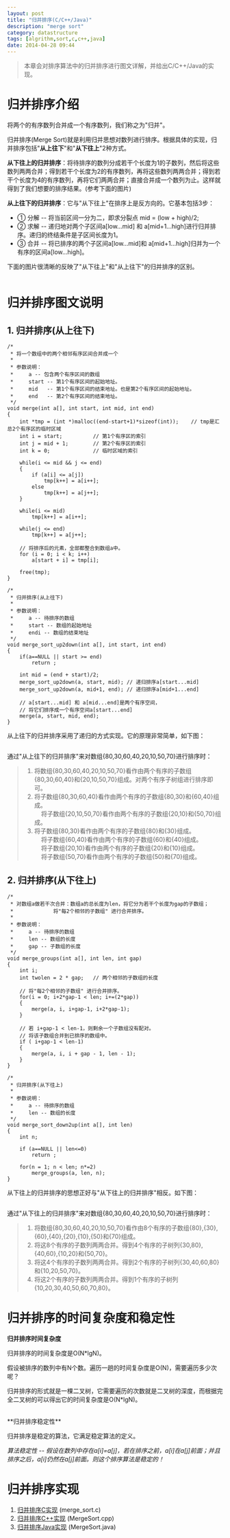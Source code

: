 ```yaml
---
layout: post
title: "归并排序(C/C++/Java)"
description: "merge sort"
category: datastructure
tags: [algrithm,sort,c,c++,java]
date: 2014-04-28 09:44
---
```




> 本章会对排序算法中的归并排序进行图文详解，并给出C/C++/Java的实现。



# 归并排序介绍

将两个的有序数列合并成一个有序数列，我们称之为"归并"。

归并排序(Merge Sort)就是利用归并思想对数列进行排序。根据具体的实现，归并排序包括"**从上往下**"和"**从下往上**"2种方式。

**从下往上的归并排序**：将待排序的数列分成若干个长度为1的子数列，然后将这些数列两两合并；得到若干个长度为2的有序数列，再将这些数列两两合并；得到若干个长度为4的有序数列，再将它们两两合并；直接合并成一个数列为止。这样就得到了我们想要的排序结果。(参考下面的图片)

**从上往下的归并排序**：它与"从下往上"在排序上是反方向的。它基本包括3步：

+ ①  分解 -- 将当前区间一分为二，即求分裂点 mid = (low + high)/2; 
+ ②  求解 -- 递归地对两个子区间a[low...mid] 和 a[mid+1...high]进行归并排序。递归的终结条件是子区间长度为1。
+ ③  合并 -- 将已排序的两个子区间a[low...mid]和 a[mid+1...high]归并为一个有序的区间a[low...high]。

下面的图片很清晰的反映了"从下往上"和"从上往下"的归并排序的区别。

<a href="https://github.com/wangkuiwu/datastructs_and_algorithm/blob/master/pictures/algrithm/merge_01.jpg?raw=true"><img src="https://github.com/wangkuiwu/datastructs_and_algorithm/blob/master/pictures/algrithm/merge_01.jpg?raw=true" alt="" /></a>



# 归并排序图文说明

## 1. 归并排序(从上往下)

    /*
     * 将一个数组中的两个相邻有序区间合并成一个
     *
     * 参数说明：
     *     a -- 包含两个有序区间的数组
     *     start -- 第1个有序区间的起始地址。
     *     mid   -- 第1个有序区间的结束地址。也是第2个有序区间的起始地址。
     *     end   -- 第2个有序区间的结束地址。
     */
    void merge(int a[], int start, int mid, int end)
    {
        int *tmp = (int *)malloc((end-start+1)*sizeof(int));	// tmp是汇总2个有序区的临时区域
        int i = start;			// 第1个有序区的索引
        int j = mid + 1;		// 第2个有序区的索引
        int k = 0;				// 临时区域的索引

        while(i <= mid && j <= end)
        {
            if (a[i] <= a[j])
                tmp[k++] = a[i++];
            else
                tmp[k++] = a[j++];
        }

        while(i <= mid)
            tmp[k++] = a[i++];

        while(j <= end)
            tmp[k++] = a[j++];

        // 将排序后的元素，全部都整合到数组a中。
        for (i = 0; i < k; i++)
            a[start + i] = tmp[i];

        free(tmp);
    }

    /*
     * 归并排序(从上往下)
     *
     * 参数说明：
     *     a -- 待排序的数组
     *     start -- 数组的起始地址
     *     endi -- 数组的结束地址
     */
    void merge_sort_up2down(int a[], int start, int end)
    {
        if(a==NULL || start >= end)
            return ;

        int mid = (end + start)/2;
        merge_sort_up2down(a, start, mid); // 递归排序a[start...mid]
        merge_sort_up2down(a, mid+1, end); // 递归排序a[mid+1...end]

        // a[start...mid] 和 a[mid...end]是两个有序空间，
        // 将它们排序成一个有序空间a[start...end]
        merge(a, start, mid, end);
    }

从上往下的归并排序采用了递归的方式实现。它的原理非常简单，如下图：

<a href="https://github.com/wangkuiwu/datastructs_and_algorithm/blob/master/pictures/algrithm/merge_02.jpg?raw=true"><img src="https://github.com/wangkuiwu/datastructs_and_algorithm/blob/master/pictures/algrithm/merge_02.jpg?raw=true" alt="" /></a>

通过"从上往下的归并排序"来对数组{80,30,60,40,20,10,50,70}进行排序时：

> 1. 将数组{80,30,60,40,20,10,50,70}看作由两个有序的子数组{80,30,60,40}和{20,10,50,70}组成。对两个有序子树组进行排序即可。 
> 2. 将子数组{80,30,60,40}看作由两个有序的子数组{80,30}和{60,40}组成。 
> <br/>&nbsp;&nbsp;&nbsp; 将子数组{20,10,50,70}看作由两个有序的子数组{20,10}和{50,70}组成。
> 3. 将子数组{80,30}看作由两个有序的子数组{80}和{30}组成。
> <br/>&nbsp;&nbsp;&nbsp;  将子数组{60,40}看作由两个有序的子数组{60}和{40}组成。
> <br/>&nbsp;&nbsp;&nbsp;  将子数组{20,10}看作由两个有序的子数组{20}和{10}组成。
> <br/>&nbsp;&nbsp;&nbsp;  将子数组{50,70}看作由两个有序的子数组{50}和{70}组成。


## 2. 归并排序(从下往上)

    /*
     * 对数组a做若干次合并：数组a的总长度为len，将它分为若干个长度为gap的子数组；
     *             将"每2个相邻的子数组" 进行合并排序。
     *
     * 参数说明：
     *     a -- 待排序的数组
     *     len -- 数组的长度
     *     gap -- 子数组的长度
     */
    void merge_groups(int a[], int len, int gap)
    {
        int i;
        int twolen = 2 * gap;	// 两个相邻的子数组的长度

        // 将"每2个相邻的子数组" 进行合并排序。
        for(i = 0; i+2*gap-1 < len; i+=(2*gap))
        {
            merge(a, i, i+gap-1, i+2*gap-1);
        }

        // 若 i+gap-1 < len-1，则剩余一个子数组没有配对。
        // 将该子数组合并到已排序的数组中。
        if ( i+gap-1 < len-1)
        {
            merge(a, i, i + gap - 1, len - 1);
        }
    }

    /*
     * 归并排序(从下往上)
     *
     * 参数说明：
     *     a -- 待排序的数组
     *     len -- 数组的长度
     */
    void merge_sort_down2up(int a[], int len)
    {
        int n;

        if (a==NULL || len<=0)
            return ;

        for(n = 1; n < len; n*=2)
            merge_groups(a, len, n);
    }

从下往上的归并排序的思想正好与"从下往上的归并排序"相反。如下图：

<a href="https://github.com/wangkuiwu/datastructs_and_algorithm/blob/master/pictures/algrithm/merge_03.jpg?raw=true"><img src="https://github.com/wangkuiwu/datastructs_and_algorithm/blob/master/pictures/algrithm/merge_03.jpg?raw=true" alt="" /></a>

通过"从下往上的归并排序"来对数组{80,30,60,40,20,10,50,70}进行排序时：

> 1. 将数组{80,30,60,40,20,10,50,70}看作由8个有序的子数组{80},{30},{60},{40},{20},{10},{50}和{70}组成。
> 2. 将这8个有序的子数列两两合并。得到4个有序的子树列{30,80},{40,60},{10,20}和{50,70}。
> 3. 将这4个有序的子数列两两合并。得到2个有序的子树列{30,40,60,80}和{10,20,50,70}。
> 4. 将这2个有序的子数列两两合并。得到1个有序的子树列{10,20,30,40,50,60,70,80}。


# 归并排序的时间复杂度和稳定性

**归并排序时间复杂度**

归并排序的时间复杂度是O(N*lgN)。

假设被排序的数列中有N个数。遍历一趟的时间复杂度是O(N)，需要遍历多少次呢？

归并排序的形式就是一棵二叉树，它需要遍历的次数就是二叉树的深度，而根据完全二叉树的可以得出它的时间复杂度是O(N*lgN)。

<br/>
**归并排序稳定性**

归并排序是稳定的算法，它满足稳定算法的定义。

*算法稳定性 -- 假设在数列中存在a[i]=a[j]，若在排序之前，a[i]在a[j]前面；并且排序之后，a[i]仍然在a[j]前面。则这个排序算法是稳定的！*


# 归并排序实现

1. [归并排序C实现][link_mergesort_c] (merge_sort.c)
2. [归并排序C++实现][link_mergesort_cplus] (MergeSort.cpp)
3. [归并排序Java实现][link_mergesort_java] (MergeSort.java)


[link_mergesort_c]: https://github.com/wangkuiwu/datastructs_and_algorithm/blob/master/source/algrightm/sort/merge_sort/c/merge_sort.c
[link_mergesort_cplus]: https://github.com/wangkuiwu/datastructs_and_algorithm/blob/master/source/algrightm/sort/merge_sort/cplus/MergeSort.cpp
[link_mergesort_java]: https://github.com/wangkuiwu/datastructs_and_algorithm/blob/master/source/algrightm/sort/merge_sort/java/MergeSort.java
